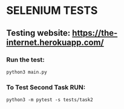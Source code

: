 # SELENIUM TESTS

## Testing website: https://the-internet.herokuapp.com/

### Run the test:
```
python3 main.py
```

### To Test Second Task RUN:

```
python3 -m pytest -s tests/task2
```
